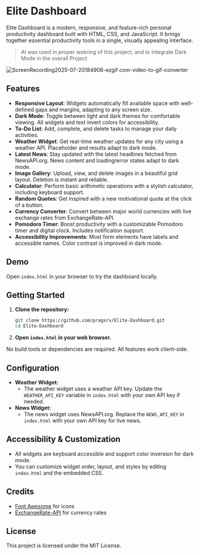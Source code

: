 # Elite Dashboard

Elite Dashboard is a modern, responsive, and feature-rich personal productivity dashboard built with HTML, CSS, and JavaScript. It brings together essential productivity tools in a single, visually appealing interface.
> AI was used in proper wokring of this project, and to integrate Dark Mode in the overall Project


![ScreenRecording2025-07-20184906-ezgif com-video-to-gif-converter](https://github.com/user-attachments/assets/0c43791a-bd2e-4e30-9fc3-b8ba2d60d6df)

## Features

- **Responsive Layout**: Widgets automatically fill available space with well-defined gaps and margins, adapting to any screen size.
- **Dark Mode**: Toggle between light and dark themes for comfortable viewing. All widgets and text invert colors for accessibility.
- **To-Do List**: Add, complete, and delete tasks to manage your daily activities.
- **Weather Widget**: Get real-time weather updates for any city using a weather API. Placeholder and results adapt to dark mode.
- **Latest News**: Stay updated with the latest headlines fetched from NewsAPI.org. News content and loading/error states adapt to dark mode.
- **Image Gallery**: Upload, view, and delete images in a beautiful grid layout. Deletion is instant and reliable.
- **Calculator**: Perform basic arithmetic operations with a stylish calculator, including keyboard support.
- **Random Quotes**: Get inspired with a new motivational quote at the click of a button.
- **Currency Converter**: Convert between major world currencies with live exchange rates from ExchangeRate-API.
- **Pomodoro Timer**: Boost productivity with a customizable Pomodoro timer and digital clock. Includes notification support.
- **Accessibility Improvements**: Most form elements have labels and accessible names. Color contrast is improved in dark mode.

## Demo

Open `index.html` in your browser to try the dashboard locally.

## Getting Started

1. **Clone the repository:**
   ```sh
   git clone https://github.com/pragsrv/Elite-Dashboard.git
   cd Elite-Dashboard
   ```
2. **Open `index.html` in your web browser.**

No build tools or dependencies are required. All features work client-side.

## Configuration

- **Weather Widget:**
  - The weather widget uses a weather API key. Update the `WEATHER_API_KEY` variable in `index.html` with your own API key if needed.
- **News Widget:**
  - The news widget uses NewsAPI.org. Replace the `NEWS_API_KEY` in `index.html` with your own API key for live news.

## Accessibility & Customization

- All widgets are keyboard accessible and support color inversion for dark mode.
- You can customize widget order, layout, and styles by editing `index.html` and the embedded CSS.

## Credits

- [Font Awesome](https://fontawesome.com/) for icons
- [ExchangeRate-API](https://www.exchangerate-api.com/) for currency rates

## License

This project is licensed under the MIT License.
